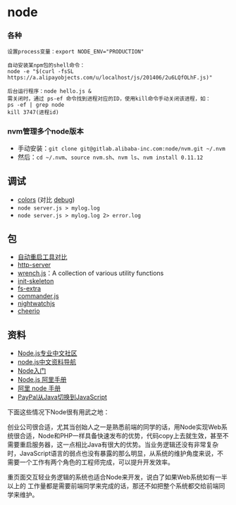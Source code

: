 # node

### 各种

    设置process变量：export NODE_ENV="PRODUCTION"

    自动安装某npm包的shell命令：
    node -e "$(curl -fsSL https://a.alipayobjects.com/u/localhost/js/201406/2u6LQfOLhF.js)"

    后台运行程序：node hello.js &
    需关闭时，通过 ps-ef 命令找到进程对应的ID，使用kill命令手动关闭该进程，如：
    ps -ef | grep node
    kill 3747(进程id)

### nvm管理多个node版本
- 手动安装：`git clone git@gitlab.alibaba-inc.com:node/nvm.git ~/.nvm`
- 然后：`cd ~/.nvm`、`source nvm.sh`、`nvm ls`、`nvm install 0.11.12`

## 调试
- [colors](https://github.com/marak/colors.js/) (对比 [debug](https://github.com/visionmedia/debug))
- `node server.js > mylog.log`
- `node server.js > mylog.log 2> error.log`

## 包
- [自动重启工具对比](https://strongloop.com/strongblog/comparison-tools-to-automate-restarting-node-js-server-after-code-changes-forever-nodemon-nodesupervisor-nodedev/)
- [http-server](https://www.npmjs.com/package/http-server)
- [wrench.js](https://github.com/ryanmcgrath/wrench-js/blob/master/lib/wrench.js)：A collection of various utility functions
- [init-skeleton](https://www.npmjs.com/package/init-skeleton)
- [fs-extra](https://www.npmjs.com/package/fs-extra)
- [commander.js](https://github.com/tj/commander.js)
- [nightwatchjs](http://nightwatchjs.org/)
- [cheerio](https://github.com/cheeriojs/cheerio)

## 资料
- [Node.js专业中文社区](https://cnodejs.org/)
- [node.js中文资料导航](https://github.com/youyudehexie/node123)
- [Node入门](http://www.nodebeginner.org/index-zh-cn.html)
- [Node.js 阿里手册](http://node.alibaba-inc.com/env/README.html)
- [阿里 node 手册](http://www.atatech.org/article/detail/13675/37)
- [PayPal从Java切换到JavaScript](http://www.infoq.com/cn/news/2013/12/paypal-java-javascript)



下面这些情况下Node很有用武之地：

创业公司很合适，尤其当创始人之一是熟悉前端的同学的话，用Node实现Web系统很合适，Node和PHP一样具备快速发布的优势，代码copy上去就生效，甚至不需要重启服务器，这一点相比Java有很大的优势。当业务逻辑还没有非常复杂时，JavaScript语言的弱点也没有暴露的那么明显，从系统的维护角度来说，不需要一个工作有两个角色的工程师完成，可以提升开发效率。

重页面交互轻业务逻辑的系统也适合Node来开发，说白了如果Web系统如有一半以上的 工作量都是需要前端同学来完成的话，那还不如把整个系统都交给前端同学来维护。
